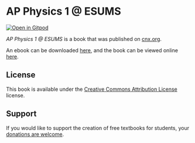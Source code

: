 # AP Physics 1 @ ESUMS

[![Open in Gitpod](https://gitpod.io/button/open-in-gitpod.svg)](https://gitpod.io/from-referrer/)

_AP Physics 1 @ ESUMS_ is a book that was published on [cnx.org](https://cnx.org/).

An ebook can be downloaded [here](https://github.com/cnx-user-books/cnxbook-ap-physics-1-esums/releases/latest), and the book can be viewed online [here](https://github.com/cnx-user-books/cnxbook-ap-physics-1-esums/releases/latest).

## License
This book is available under the [Creative Commons Attribution License](./LICENSE) license.

## Support
If you would like to support the creation of free textbooks for students, your [donations are welcome](https://riceconnect.rice.edu/donation/support-openstax-banner).
